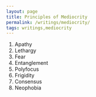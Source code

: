 ```yaml
---
layout: page
title: Principles of Mediocrity
permalink: /writings/mediocrity/
tags: writings,mediocrity
---
```


1. Apathy
2. Lethargy
3. Fear
4. Entanglement
5. Polyfocus
6. Frigidity
7. Consensus
8. Neophobia
